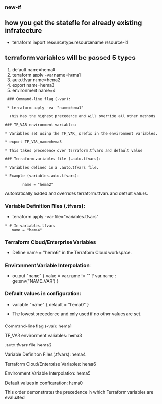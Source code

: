 ### new-tf

## how you get the statefle for already existing  infratecture

* terraform import resourcetype.resourcename resource-id

## terraform variables will be passed 5 types 

  1. default name=hema0
  2. terraform apply -var name=hema1
  3. auto.tfvar name=hema2
  4.  export name=hema3
  5.  environment name=4


     ### Command-line flag (-var):

     * terraform apply -var "name=hema1"

      This has the highest precedence and will override all other methods

    ### TF_VAR environment variables:

    * Variables set using the TF_VAR_ prefix in the environment variables.

    * export TF_VAR_name=hema3

    * This takes precedence over terraform.tfvars and default value

    ### Terraform variables file (.auto.tfvars):

    * Variables defined in a .auto.tfvars file.

    * Example (variables.auto.tfvars):
            
            name = "hema2"
            
   Automatically loaded and overrides terraform.tfvars and default values.

   ### Variable Definition Files (.tfvars):

   * terraform apply -var-file="variables.tfvars"

    * # In variables.tfvars
       name = "hema4"

  ### Terraform Cloud/Enterprise Variables

   * Define name = "hema6" in the Terraform Cloud workspace.

 ### Environment Variable Interpolation:

   * output "name" {
  value = var.name != "" ? var.name : getenv("NAME_VAR")
   }


   ### Default values in configuration:

   * variable "name" {
         default = "hema0"
      }

  * The lowest precedence and only used if no other values are set.

 ### 
 Command-line flag (-var): hema1
 
TF_VAR environment variables: hema3

.auto.tfvars file: hema2

Variable Definition Files (.tfvars): hema4

Terraform Cloud/Enterprise Variables: hema6

Environment Variable Interpolation: hema5

Default values in configuration: hema0

This order demonstrates the precedence in which Terraform variables are evaluated
